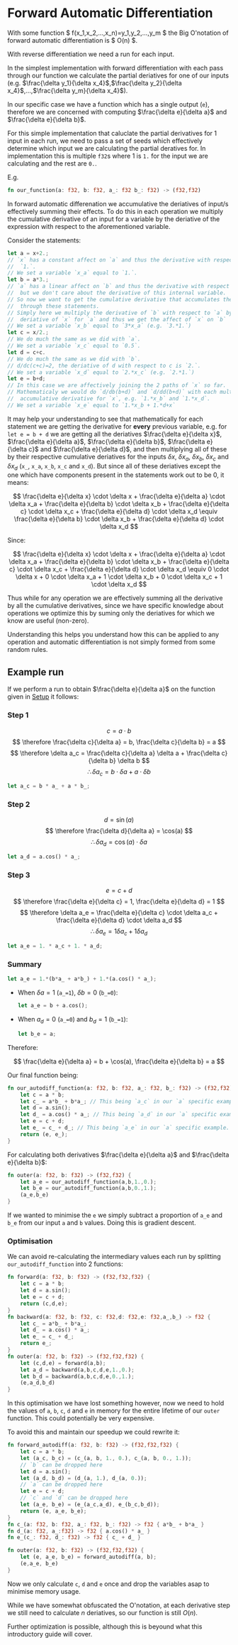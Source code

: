 <link rel="stylesheet" href="https://cdn.jsdelivr.net/npm/katex@0.10.0/dist/katex.min.css" integrity="sha384-9eLZqc9ds8eNjO3TmqPeYcDj8n+Qfa4nuSiGYa6DjLNcv9BtN69ZIulL9+8CqC9Y" crossorigin="anonymous">
<script src="https://cdn.jsdelivr.net/npm/katex@0.10.0/dist/katex.min.js"                  integrity="sha384-K3vbOmF2BtaVai+Qk37uypf7VrgBubhQreNQe9aGsz9lB63dIFiQVlJbr92dw2Lx" crossorigin="anonymous"></script>
<script src="https://cdn.jsdelivr.net/npm/katex@0.10.0/dist/contrib/auto-render.min.js"    integrity="sha384-kmZOZB5ObwgQnS/DuDg6TScgOiWWBiVt0plIRkZCmE6rDZGrEOQeHM5PcHi+nyqe" crossorigin="anonymous"></script>
<script>
    document.addEventListener("DOMContentLoaded", function() {
        renderMathInElement(document.body, {
            delimiters: [
                {left: "$$", right: "$$", display: true},
                {left: "\\(", right: "\\)", display: false},
                {left: "$", right: "$", display: false},
                {left: "\\[", right: "\\]", display: true}
            ]
        });
    });
</script>

# Forward Automatic Differentiation

With some function $ f(x_1,x_2,...,x_n)=y_1,y_2,...,y_m $ the Big O'notation of forward automatic differentiation is $ O(n) $.

With reverse differentiation we need a run for each input.

In the simplest implementation with forward differentiation with each pass through our function we calculate the partial deriatives for one of our inputs (e.g. $\frac{\delta y_1}{\delta x_4}$,$\frac{\delta y_2}{\delta x_4}$,...,$\frac{\delta y_m}{\delta x_4}$).

In our specific case we have a function which has a single output (`e`), therefore we are concerned with computing $\frac{\delta e}{\delta a}$ and $\frac{\delta e}{\delta b}$.

For this simple implementation that caluclate the partial derivatives for 1 input in each run, we need to pass a set of seeds which effectively determine which input we are calculating the partial deratives for. In implementation this is multiple `f32`s where 1 is `1.` for the input we are calculating and the rest are `0.`.

E.g.

```rust
fn our_function(a: f32, b: f32, a_: f32 b_: f32) -> (f32,f32)
```

In forward automatic differenation we accumulative the deriatives of input/s effectively summing their effects. To do this in each operation we multiply the cumulative derivative of an input for a variable by the deriative of the expression with respect to the aforementioned variable.

Consider the statements:

```rust
let a = x+2.;
// `x` has a constant affect on `a` and thus the derivative with respect to `x` is 
//  `1.`.
// We set a variable `x_a` equal to `1.`.
let b = a*3.;
// `a` has a linear affect on `b` and thus the derivative with respect to `a` is `3.`, 
//  but we don't care about the derivative of this internal variable.
// So now we want to get the cumulative derivative that accumulates the affects of `x` 
//  through these statements.
// Simply here we multiply the derivative of `b` with respect to `a` by the cumualtive 
//  deriative of `x` for `a` and thus we get the affect of `x` on `b`  (`db/dx`).
// We set a variable `x_b` equal to `3*x_a` (e.g. `3.*1.`) 
let c = x/2.;
// We do much the same as we did with `a`.
// We set a variable `x_c` equal to `0.5`.
let d = c+c.
// We do much the same as we did with `b`.
// d/dc(c+c)=2, the deriative of d with respect to c is `2.`.
// We set a variable `x_d` equal to `2.*x_c` (e.g. `2.*1.`)
let e = b+d;
// In this case we are affectively joining the 2 paths of `x` so far.
// Mathematicaly we would do `d/db(b+d)` and `d/dd(b+d)` with each multiplying the respective 
//  accumulative derivative for `x`, e.g. `1.*x_b` and `1.*x_d`.
// We set a variable `x_e` equal to `1.*x_b + 1.*d+x`
```

It may help your understanding to see that mathematically for each statement we are getting the derivative for **every** previous variable, e.g. for `let e = b + d` we are getting all the deriatives $\frac{\delta e}{\delta x}$, $\frac{\delta e}{\delta a}$, $\frac{\delta e}{\delta b}$, $\frac{\delta e}{\delta c}$ and $\frac{\delta e}{\delta d}$, and then multiplying all of these by their respective cumulative deriatives for the inputs $\delta x$, $\delta x_a$, $\delta x_b$, $\delta x_c$ and $\delta x_d$ (`x_`, `x_a`, `x_b`, `x_c` and `x_d`). But since all of these deriatives except the one which have components present in the statements work out to be 0, it means:

$$ \frac{\delta e}{\delta x} \cdot \delta x + \frac{\delta e}{\delta a} \cdot \delta x_a + \frac{\delta e}{\delta b} \cdot \delta x_b + \frac{\delta e}{\delta c} \cdot \delta x_c + \frac{\delta e}{\delta d} \cdot \delta x_d \equiv \frac{\delta e}{\delta b} \cdot \delta x_b + \frac{\delta e}{\delta d} \cdot \delta x_d $$

Since:

$$ \frac{\delta e}{\delta x} \cdot \delta x + \frac{\delta e}{\delta a} \cdot \delta x_a + \frac{\delta e}{\delta b} \cdot \delta x_b + \frac{\delta e}{\delta c} \cdot \delta x_c + \frac{\delta e}{\delta d} \cdot \delta x_d \equiv 0 \cdot \delta x + 0 \cdot \delta x_a + 1 \cdot \delta x_b + 0 \cdot \delta x_c + 1 \cdot \delta x_d $$

Thus while for any operation we are effectively summing all the derivative by all the cumulative derivatives, since we have specific knowledge about operations we optimize this by suming only the deriatives for which we know are useful (non-zero).

Understanding this helps you understand how this can be applied to any operation and automatic differentiation is not simply formed from some random rules.


## Example run

If we perform a run to obtain $\frac{\delta e}{\delta a}$ on the function given in [Setup](./chapter_0.md) it follows:

### Step 1

$$ c = a \cdot b $$
$$ \therefore \frac{\delta c}{\delta a} = b, \frac{\delta c}{\delta b} = a $$
$$ \therefore \delta a_c = \frac{\delta c}{\delta a} \delta a + \frac{\delta c}{\delta b} \delta b $$
$$ \therefore \delta a_c = b \cdot \delta a + a \cdot \delta b $$

```rust
let a_c = b * a_ + a * b_;
```

### Step 2


$$ d = \sin(a) $$
$$ \therefore \frac{\delta d}{\delta a} = \cos(a) $$
$$ \therefore \delta a_d = \cos(a) \cdot \delta a $$

```rust
let a_d = a.cos() * a_;
```

### Step 3

$$ e = c + d $$
$$ \therefore \frac{\delta e}{\delta c} = 1, \frac{\delta e}{\delta d} = 1 $$
$$ \therefore \delta a_e = \frac{\delta e}{\delta c} \cdot \delta a_c + \frac{\delta e}{\delta d} \cdot \delta a_d $$
$$ \therefore \delta a_e = 1 \delta a_c + 1 \delta a_d $$

```rust
let a_e = 1. * a_c + 1. * a_d;
```

### Summary

```rust
let a_e = 1.*(b*a_ + a*b_) + 1.*(a.cos() * a_);
```

- When $\delta a=1$ (`a_=1`), $\delta b=0$ (`b_=0`):

  ```rust
  let a_e = b + a.cos();
  ```

- When $a_d=0$ (`a_=0`) and $b_d=1$ (`b_=1`):

  ```rust
  let b_e = a;
  ```

Therefore:

$$ \frac{\delta e}{\delta a} = b + \cos(a), \frac{\delta e}{\delta b} = a $$

Our final function being:
```rust
fn our_autodiff_function(a: f32, b: f32, a_: f32, b_: f32) -> (f32,f32) {
    let c = a * b;
    let c_ = a*b_ + b*a_; // This being `a_c` in our `a` specific example.
    let d = a.sin();
    let d_ = a.cos() * a_; // This being `a_d` in our `a` specific example.
    let e = c + d;
    let e_ = c_ + d_; // This being `a_e` in our `a` specific example.
    return (e, e_);
}
```

For calculating both derivatives $\frac{\delta e}{\delta a}$ and $\frac{\delta e}{\delta b}$:
```rust
fn outer(a: f32, b: f32) -> (f32,f32) {
    let a_e = our_autodiff_function(a,b,1.,0.);
    let b_e = our_autodiff_function(a,b,0.,1.);
    (a_e,b_e)
}
```

If we wanted to minimise the `e` we simply subtract a proportion of `a_e` and `b_e` from our input `a` and `b` values. Doing this is gradient descent.

### Optimisation

We can avoid re-calculating the intermediary values each run by splitting `our_autodiff_function` into 2 functions:

```rust
fn forward(a: f32, b: f32) -> (f32,f32,f32) {
    let c = a * b;
    let d = a.sin();
    let e = c + d;
    return (c,d,e);
}
fn backward(a: f32, b: f32, c: f32,d: f32,e: f32,a_,b_) -> f32 {
    let c_ = a*b_ + b*a_;
    let d_ = a.cos() * a_;
    let e_ = c_ + d_;
    return e_;
}
fn outer(a: f32, b: f32) -> (f32,f32,f32) {
    let (c,d,e) = forward(a,b);
    let a_d = backward(a,b,c,d,e,1.,0.);
    let b_d = backward(a,b,c,d,e,0.,1.);
    (e,a_d,b_d)
}
```

In this optimisation we have lost something however, now we need to hold the values of `a`, `b`, `c`, `d` and `e` in memory for the entire lifetime of our `outer` function. This could potentially be very expensive.

To avoid this and maintain our speedup we could rewrite it:

```rust
fn forward_autodiff(a: f32, b: f32) -> (f32,f32,f32) {
    let c = a * b;
    let (a_c, b_c) = (c_(a, b, 1., 0.), c_(a, b, 0., 1.));
    // `b` can be dropped here
    let d = a.sin();
    let (a_d, b_d) = (d_(a, 1.), d_(a, 0.));
    // `a` can be dropped here
    let e = c + d;
    // `c` and `d` can be dropped here
    let (a_e, b_e) = (e_(a_c,a_d), e_(b_c,b_d));
    return (e, a_e, b_e);
}
fn c_(a: f32, b: f32, a_: f32, b_: f32) -> f32 { a*b_ + b*a_ }
fn d_(a: f32, a_:f32) -> f32 { a.cos() * a_ }
fn e_(c_: f32, d_: f32) -> f32 { c_ + d_ }

fn outer(a: f32, b: f32) -> (f32,f32,f32) {
    let (e, a_e, b_e) = forward_autodiff(a, b);
    (e,a_e, b_e)
}
```
Now we only calculate `c`, `d` and `e` once and drop the variables asap to minimise memory usage.

While we have somewhat obfuscated the O'notation, at each derivative step we still need to calculate $n$ deriatives, so our function is still $O(n)$.

Further optimization is possible, although this is beyound what this introductory guide will cover.